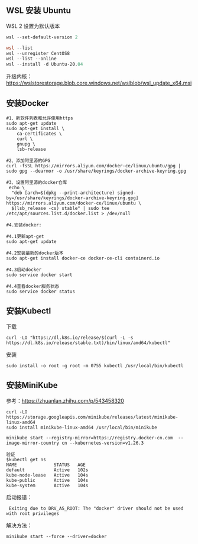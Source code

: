 ## WSL 安装 Ubuntu

WSL 2 设置为默认版本

```powershell
wsl --set-default-version 2

wsl --list
wsl --unregister CentOS8
wsl --list --online
wsl --install -d Ubuntu-20.04
```

升级内核：https://wslstorestorage.blob.core.windows.net/wslblob/wsl_update_x64.msi

## 安装Docker

```
#1、新软件列表和允许使用https
sudo apt-get update
sudo apt-get install \
    ca-certificates \
    curl \
    gnupg \
    lsb-release

#2、添加阿里源的GPG
curl -fsSL https://mirrors.aliyun.com/docker-ce/linux/ubuntu/gpg | sudo gpg --dearmor -o /usr/share/keyrings/docker-archive-keyring.gpg

#3、设置阿里源的docker仓库
 echo \
  "deb [arch=$(dpkg --print-architecture) signed-by=/usr/share/keyrings/docker-archive-keyring.gpg] https://mirrors.aliyun.com/docker-ce/linux/ubuntu \
  $(lsb_release -cs) stable" | sudo tee /etc/apt/sources.list.d/docker.list > /dev/null

#4.安装docker:

#4.1更新apt-get
sudo apt-get update

#4.2安装最新的docker版本
sudo apt-get install docker-ce docker-ce-cli containerd.io

#4.3启动docker
sudo service docker start

#4.4查看docker服务状态
sudo service docker status
```

## 安装Kubectl

下载

```
curl -LO "https://dl.k8s.io/release/$(curl -L -s https://dl.k8s.io/release/stable.txt)/bin/linux/amd64/kubectl"
```

安装

```
sudo install -o root -g root -m 0755 kubectl /usr/local/bin/kubectl
```

## 安装MiniKube

参考：https://zhuanlan.zhihu.com/p/543458320

```
curl -LO https://storage.googleapis.com/minikube/releases/latest/minikube-linux-amd64
sudo install minikube-linux-amd64 /usr/local/bin/minikube

minikube start --registry-mirror=https://registry.docker-cn.com  --image-mirror-country cn --kubernetes-version=v1.26.3

验证
$kubectl get ns
NAME              STATUS   AGE
default           Active   102s
kube-node-lease   Active   104s
kube-public       Active   104s
kube-system       Active   104s
```

启动报错：

```
 Exiting due to DRV_AS_ROOT: The "docker" driver should not be used with root privileges
```

解决方法：

```
minikube start --force --driver=docker
```

